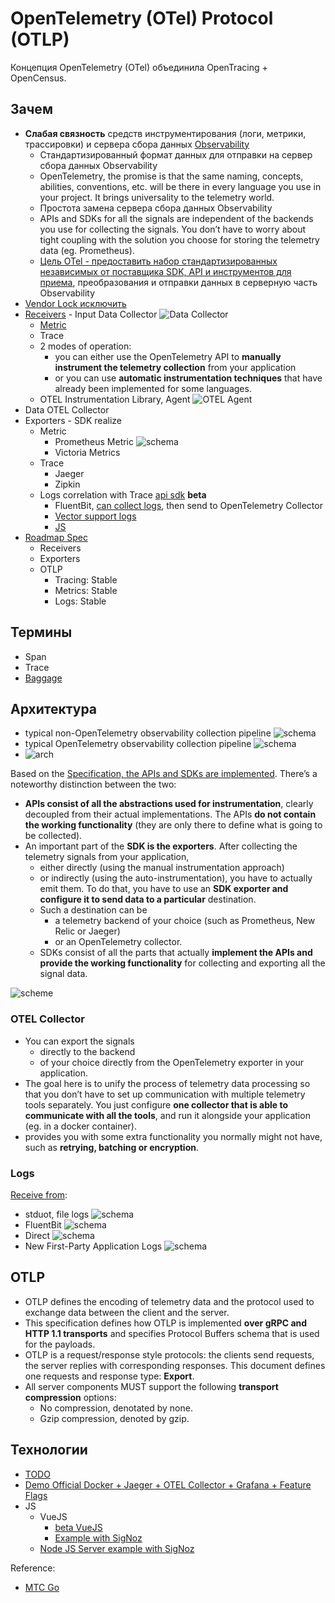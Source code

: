 # OpenTelemetry (OTel) Protocol (OTLP)

Концепция OpenTelemetry (OTel) объединила OpenTracing + OpenCensus.

## Зачем

- __Слабая связность__ средств инструментирования (логи, метрики, трассировки) и сервера сбора данных [Observability](../../arch/ability/observability.md)
	- Стандартизированный формат данных для отправки на сервер сбора данных Observability
	- OpenTelemetry, the promise is that the same naming, concepts, abilities, conventions, etc. will be there in every language you use in your project. It brings universality to the telemetry world.
	- Простота замена сервера сбора данных Observability
	- APIs and SDKs for all the signals are independent of the backends you use for collecting the signals. You don’t have to worry about tight coupling with the solution you choose for storing the telemetry data (eg. Prometheus). 
	- [Цель OTel - предоставить набор стандартизированных независимых от поставщика SDK, API и инструментов для приема](https://opentelemetry.io/docs/concepts/what-is-opentelemetry/), преобразования и отправки данных в серверную часть Observability
- [Vendor Lock исключить](https://habr.com/ru/company/ru_mts/blog/537892/)
- [Receivers](https://github.com/open-telemetry/opentelemetry-collector-contrib/tree/main/receiver) - Input Data Collector ![Data Collector](https://habrastorage.org/r/w1560/webt/te/5k/cn/te5kcnz9h8pkdd0nr_2papfrr98.png)
	- [Metric](https://opentelemetry.io/docs/reference/specification/metrics/)
	- Trace
	- 2 modes of operation: 
		- you can either use the OpenTelemetry API to __manually instrument the telemetry collection__ from your application 
		- or you can use __automatic instrumentation techniques__ that have already been implemented for some languages.	
	- OTEL Instrumentation Library, Agent ![OTEL Agent](https://habrastorage.org/r/w1560/webt/tu/my/yk/tumyykh5oqpg_-gralg_9h8cy-m.png)
- Data OTEL Collector
- Exporters - SDK realize  
	- Metric
		- Prometheus Metric ![schema](https://habrastorage.org/r/w1560/webt/2l/8k/l1/2l8kl1ck385o93-rqiehzewqudw.png)
		- Victoria Metrics
	- Trace
		- Jaeger
		- Zipkin
	- Logs correlation with Trace [api sdk](https://opentelemetry.io/docs/reference/specification/logs/) __beta__
		- FluentBit, [can collect logs](https://github.com/open-telemetry/opentelemetry-collector-contrib/tree/master/receiver/fluentforwardreceiver), then send to OpenTelemetry Collector
		- [Vector support logs](https://vector.dev/docs/reference/configuration/sources/opentelemetry/)
		- [JS](https://opentelemetry.io/docs/instrumentation/js/)
- [Roadmap Spec](https://github.com/open-telemetry/opentelemetry-specification/blob/main/spec-compliance-matrix.md)
	- Receivers
	- Exporters	
	- OTLP
		- Tracing: Stable
		- Metrics: Stable
		- Logs: Stable

## Термины

- Span
- Trace
- [Baggage](https://opentelemetry.io/docs/concepts/signals/baggage/)

## Архитектура

- typical non-OpenTelemetry observability collection pipeline
![schema](https://opentelemetry.io/docs/reference/specification/logs/img/separate-collection.png)
- typical OpenTelemetry observability collection pipeline
![schema](https://opentelemetry.io/docs/reference/specification/logs/img/unified-collection.png)
- ![arch](https://opentelemetry.io/img/otel_diagram.png)


Based on the [Specification, the APIs and SDKs are implemented](https://scalac.io/blog/opentelemetry-from-a-birds-eye-view-a-few-noteworthy-parts-of-the-project/). There’s a noteworthy distinction between the two:
- __APIs consist of all the abstractions used for instrumentation__, clearly decoupled from their actual implementations. The APIs __do not contain the working functionality__ (they are only there to define what is going to be collected).
- An important part of the __SDK is the exporters__. After collecting the telemetry signals from your application, 
	- either directly (using the manual instrumentation approach)
	- or indirectly (using the auto-instrumentation), you have to actually emit them. 
	To do that, you have to use an __SDK exporter and configure it to send data to a particular__ destination.
	- Such a destination can be 
		- a telemetry backend of your choice (such as Prometheus, New Relic or Jaeger)
		- or an OpenTelemetry collector.
	- SDKs consist of all the parts that actually __implement the APIs and provide the working functionality__ for collecting and exporting all the signal data.

![scheme](https://opentelemetry.io/img/library-design.png)

### OTEL Collector

- You can export the signals
	- directly to the backend
	- of your choice directly from the OpenTelemetry exporter in your application.
- The goal here is to unify the process of telemetry data processing so that you don’t have to set up communication with multiple telemetry tools separately. You just configure __one collector that is able to communicate with all the tools__, and run it alongside your application (eg. in a docker container).
- provides you with some extra functionality you normally might not have, such as __retrying, batching or encryption__.

### Logs

[Receive from](https://opentelemetry.io/docs/reference/specification/logs/): 

- stduot, file logs 
![schema](https://opentelemetry.io/docs/reference/specification/logs/img/app-to-file-logs-otelcol.png)
- FluentBit
![schema](https://opentelemetry.io/docs/reference/specification/logs/img/app-to-file-logs-fb.png)
- Direct
![schema](https://opentelemetry.io/docs/reference/specification/logs/img/app-to-otelcol.png)
- New First-Party Application Logs
![schema](https://opentelemetry.io/docs/reference/specification/logs/img/application-api-sdk.png)




## OTLP 

- OTLP defines the encoding of telemetry data and the protocol used to exchange data between the client and the server.
- This specification defines how OTLP is implemented __over gRPC and HTTP 1.1 transports__ and specifies Protocol Buffers schema that is used for the payloads.
- OTLP is a request/response style protocols: the clients send requests, the server replies with corresponding responses. This document defines one requests and response type: __Export__.
- All server components MUST support the following __transport compression__ options:
	- No compression, denotated by none.
	- Gzip compression, denoted by gzip.

## Технологии

- [TODO](https://opentelemetry.io/docs/reference/specification/overview/)
- [Demo Official Docker + Jaeger + OTEL Collector + Grafana + Feature Flags](https://github.com/open-telemetry/opentelemetry-demo/blob/main/docs/docker_deployment.md)
- JS
	- VueJS
		- [beta VueJS](https://www.npmjs.com/package/@opentelemetry/api-logs)
		- [Example with SigNoz](https://devpress.csdn.net/cicd/62ec8a1a89d9027116a1130d.html#devmenu5)
	- [Node JS Server example with SigNoz](https://devpress.csdn.net/cicd/62ec8a1a89d9027116a1130d.html#devmenu5)


Reference:

- [МТС Go](https://habr.com/ru/company/ru_mts/blog/537892/)